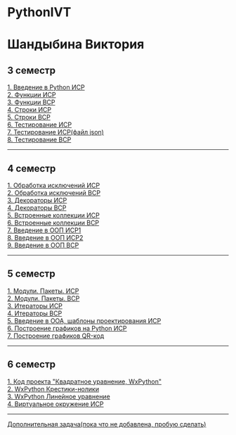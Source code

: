 # PythonIVT
# Шандыбина Виктория


## 3 семестр

[1. Введение в Python ИСР][1] <br>
[2. Функции ИСР][2] <br>
[3. Функции ВСР][3] <br>
[4. Строки ИСР][4] <br>
[5. Строки ВСР][5] <br>
[6. Тестирование ИСР][6] <br>
[7. Тестирование ИСР(файл json)][7] <br>
[8. Тестирование ВСР][8] <br>

[1]: https://github.com/viktoriashandybina/PythonIVT/blob/master/3sem/1.%20%D0%92%D0%B2%D0%B5%D0%B4%D0%B5%D0%BD%D0%B8%D0%B5%20%D0%B2%20Python/%D0%98%D0%A1%D0%A0.py
[2]: https://github.com/viktoriashandybina/PythonIVT/blob/master/3sem/2.%20%D0%A4%D1%83%D0%BD%D0%BA%D1%86%D0%B8%D0%B8/%D0%98%D0%A1%D0%A0.py
[3]: https://github.com/viktoriashandybina/PythonIVT/blob/master/3sem/2.%20%D0%A4%D1%83%D0%BD%D0%BA%D1%86%D0%B8%D0%B8/%D0%92%D0%A1%D0%A0.py
[4]: https://github.com/viktoriashandybina/PythonIVT/blob/master/3sem/3.%20%D0%A1%D1%82%D1%80%D0%BE%D0%BA%D0%B8.%20%D0%91%D0%B0%D0%B9%D1%82%D1%8B/%D0%98%D0%A1%D0%A0.py
[5]: https://github.com/viktoriashandybina/PythonIVT/blob/master/3sem/3.%20%D0%A1%D1%82%D1%80%D0%BE%D0%BA%D0%B8.%20%D0%91%D0%B0%D0%B9%D1%82%D1%8B/%D0%92%D0%A1%D0%A0.py
[6]: https://github.com/viktoriashandybina/PythonIVT/blob/master/3sem/4.%20%D0%A2%D0%B5%D1%81%D1%82%D0%B8%D1%80%D0%BE%D0%B2%D0%B0%D0%BD%D0%B8%D0%B5/%D0%98%D0%A1%D0%A0.py
[7]: https://github.com/viktoriashandybina/PythonIVT/blob/master/3sem/4.%20%D0%A2%D0%B5%D1%81%D1%82%D0%B8%D1%80%D0%BE%D0%B2%D0%B0%D0%BD%D0%B8%D0%B5/%D0%98%D0%A1%D0%A0.json
[8]: https://github.com/viktoriashandybina/PythonIVT/blob/master/3sem/4.%20%D0%A2%D0%B5%D1%81%D1%82%D0%B8%D1%80%D0%BE%D0%B2%D0%B0%D0%BD%D0%B8%D0%B5/%D0%92%D0%A1%D0%A0.py


*****

## 4 семестр
[1. Обработка исключений ИСР][9]<br>
[2. Обработка исключений ВСР][10]<br>
[3. Декораторы ИСР][11]<br>
[4. Декораторы ВСР][12]<br>
[5. Встроенные коллекции ИСР][13]<br>
[6. Встроенные коллекции ВСР][14]<br>
[7. Введение в ООП ИСР1][27]<br>
[8. Введение в ООП ИСР2][28]<br>
[9. Введение в ООП ВСР][29]<br>

[9]: https://github.com/viktoriashandybina/PythonIVT/blob/master/4sem/1.%20%D0%9E%D0%B1%D1%80%D0%B0%D0%B1%D0%BE%D1%82%D0%BA%D0%B0%20%D0%B8%D1%81%D0%BA%D0%BB%D1%8E%D1%87%D0%B5%D0%BD%D0%B8%D0%B9/%D0%98%D0%A1%D0%A0.py
[10]: https://github.com/viktoriashandybina/PythonIVT/blob/master/4sem/1.%20%D0%9E%D0%B1%D1%80%D0%B0%D0%B1%D0%BE%D1%82%D0%BA%D0%B0%20%D0%B8%D1%81%D0%BA%D0%BB%D1%8E%D1%87%D0%B5%D0%BD%D0%B8%D0%B9/%D0%92%D0%A1%D0%A0.py
[11]: https://github.com/viktoriashandybina/PythonIVT/blob/master/4sem/2.%20%D0%94%D0%B5%D0%BA%D0%BE%D1%80%D0%B0%D1%82%D0%BE%D1%80%D1%8B/%D0%98%D0%A1%D0%A0.py
[12]: https://github.com/viktoriashandybina/PythonIVT/blob/master/4sem/2.%20%D0%94%D0%B5%D0%BA%D0%BE%D1%80%D0%B0%D1%82%D0%BE%D1%80%D1%8B/%D0%92%D0%A1%D0%A0.py
[13]: https://github.com/viktoriashandybina/PythonIVT/blob/master/4sem/4.%20%D0%92%D1%81%D1%82%D1%80%D0%BE%D0%B5%D0%BD%D0%BD%D1%8B%D0%B5%20%D0%BA%D0%BE%D0%BB%D0%BB%D0%B5%D0%BA%D1%86%D0%B8%D0%B8/%D0%98%D0%A1%D0%A0.py
[14]: https://github.com/viktoriashandybina/PythonIVT/blob/master/4sem/4.%20%D0%92%D1%81%D1%82%D1%80%D0%BE%D0%B5%D0%BD%D0%BD%D1%8B%D0%B5%20%D0%BA%D0%BE%D0%BB%D0%BB%D0%B5%D0%BA%D1%86%D0%B8%D0%B8/%D0%92%D0%A1%D0%A0.py
[27]: https://github.com/viktoriashandybina/PythonIVT/blob/master/4sem/3.%20%D0%92%D0%B2%D0%B5%D0%B4%D0%B5%D0%BD%D0%B8%D0%B5%20%D0%B2%20%D0%9E%D0%9E%D0%9F/%D0%98%D0%A1%D0%A01
[28]: https://github.com/viktoriashandybina/PythonIVT/blob/master/4sem/3.%20%D0%92%D0%B2%D0%B5%D0%B4%D0%B5%D0%BD%D0%B8%D0%B5%20%D0%B2%20%D0%9E%D0%9E%D0%9F/%D0%98%D0%A1%D0%A02
[29]: https://github.com/viktoriashandybina/PythonIVT/blob/master/4sem/3.%20%D0%92%D0%B2%D0%B5%D0%B4%D0%B5%D0%BD%D0%B8%D0%B5%20%D0%B2%20%D0%9E%D0%9E%D0%9F/%D0%92%D0%A1%D0%A0

*****

## 5 семестр

[1. Модули. Пакеты. ИСР][15]<br>
[2. Модули. Пакеты. ВСР][16]<br>
[3. Итераторы ИСР][17]<br> 
[4. Итераторы ВСР][18]<br>
[5. Введение в ООА, шаблоны проектирования ИСР][19]<br>
[6. Построение графиков на Python ИСР][21]<br>
[7. Построение графиков QR-код][22]<br>

[15]: https://github.com/viktoriashandybina/PythonIVT/tree/master/5sem/1.%20%D0%9C%D0%BE%D0%B4%D1%83%D0%BB%D0%B8.%20%D0%9F%D0%B0%D0%BA%D0%B5%D1%82%D1%8B/%D0%98%D0%A1%D0%A0
[16]: https://github.com/viktoriashandybina/PythonIVT/blob/master/5sem/1.%20%D0%9C%D0%BE%D0%B4%D1%83%D0%BB%D0%B8.%20%D0%9F%D0%B0%D0%BA%D0%B5%D1%82%D1%8B/%D0%92%D0%A1%D0%A0.py
[17]: https://github.com/viktoriashandybina/PythonIVT/blob/master/5sem/2.%20%D0%98%D1%82%D0%B5%D1%80%D0%B0%D1%82%D0%BE%D1%80%D1%8B/%D0%98%D0%A1%D0%A0.py
[18]: https://github.com/viktoriashandybina/PythonIVT/blob/master/5sem/2.%20%D0%98%D1%82%D0%B5%D1%80%D0%B0%D1%82%D0%BE%D1%80%D1%8B/%D0%92%D0%A1%D0%A0.py
[19]: https://github.com/viktoriashandybina/PythonIVT/blob/master/5sem/3.%20%D0%92%D0%B2%D0%B5%D0%B4%D0%B5%D0%BD%D0%B8%D0%B5%20%D0%B2%20%D0%9E%D0%9E%D0%90/%D0%98%D0%A1%D0%A0
[21]: https://github.com/viktoriashandybina/PythonIVT/blob/master/5sem/4.%20%D0%9F%D0%BE%D1%81%D1%82%D1%80%D0%BE%D0%B5%D0%BD%D0%B8%D0%B5%20%D0%B3%D1%80%D0%B0%D1%84%D0%B8%D0%BA%D0%BE%D0%B2/1.%20%D0%98%D0%A1%D0%A0
[22]: https://github.com/viktoriashandybina/PythonIVT/blob/master/5sem/4.%20%D0%9F%D0%BE%D1%81%D1%82%D1%80%D0%BE%D0%B5%D0%BD%D0%B8%D0%B5%20%D0%B3%D1%80%D0%B0%D1%84%D0%B8%D0%BA%D0%BE%D0%B2/%D0%98%D0%A1%D0%A0%20Qr%20%D0%BA%D0%BE%D0%B4.py

*****
## 6 семестр

[1. Код проекта "Квадратное уравнение, WxPython"][23]<br>
[2. WxPython Крестики-нолики][24]<br>
[3. WxPython Линейное уравнение][25]<br>
[4. Виртуальное окружение ИСР][26]<br>

[23]: https://github.com/viktoriashandybina/PythonIVT/blob/master/5sem/%D0%9A%D0%B2%D0%B0%D0%B4%D1%80%D0%B0%D1%82%D0%BD%D0%BE%D0%B5%20%D1%83%D1%80%D0%B0%D0%B2%D0%BD%D0%B5%D0%BD%D0%B8%D0%B5.%20%D0%9F%D0%BB%D1%8F%D1%81%D0%BA%D0%B8%D0%BD%D0%B0%2C%20%D0%A8%D0%B0%D0%BD%D0%B4%D1%8B%D0%B1%D0%B8%D0%BD%D0%B0.py
[24]: https://github.com/viktoriashandybina/PythonIVT/blob/master/6sem/wxpython/%D0%BA%D1%80%D0%B5%D1%81%D1%82%D0%B8%D0%BA%D0%B8-%D0%BD%D0%BE%D0%BB%D0%B8%D0%BA%D0%B8
[25]: https://github.com/viktoriashandybina/PythonIVT/blob/master/6sem/wxpython/%D0%9B%D0%B8%D0%BD%D0%B5%D0%B9%D0%BD%D0%BE%D0%B5%20%D1%83%D1%80%D0%B0%D0%B2%D0%BD%D0%B5%D0%BD%D0%B8%D0%B5
[26]: https://github.com/viktoriashandybina/PythonIVT/blob/master/6sem/1/%D0%98%D0%A1%D0%A0


*****

[Дополнительная задача(пока что не добавлена, пробую сделать)][27]<br>

